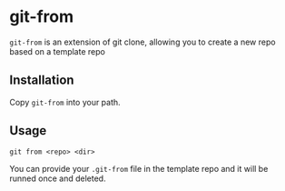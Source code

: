 git-from
========

`git-from` is an extension of git clone,
allowing you to create a new repo based on a template repo

## Installation

Copy `git-from` into your path.

## Usage

	git from <repo> <dir>

You can provide your `.git-from` file in the template repo and it will 
be runned once and deleted.
